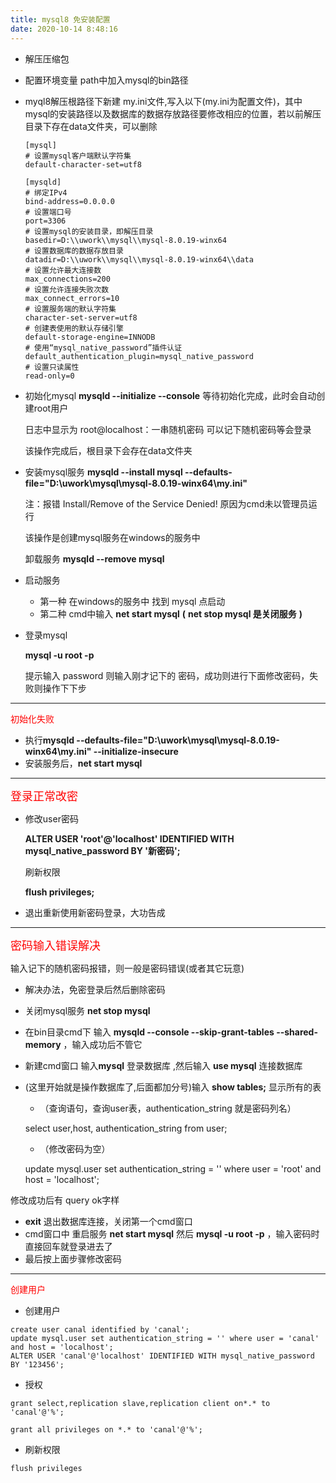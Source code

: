 ```yaml
---
title: mysql8 免安装配置
date: 2020-10-14 8:48:16
---
```


- 解压压缩包

- 配置环境变量 path中加入mysql的bin路径

- myql8解压根路径下新建 my.ini文件,写入以下(my.ini为配置文件)，其中mysql的安装路径以及数据库的数据存放路径要修改相应的位置，若以前解压目录下存在data文件夹，可以删除

  ```
  [mysql]
  # 设置mysql客户端默认字符集
  default-character-set=utf8
   
  [mysqld]
  # 绑定IPv4
  bind-address=0.0.0.0
  # 设置端口号
  port=3306
  # 设置mysql的安装目录，即解压目录
  basedir=D:\\uwork\\mysql\\mysql-8.0.19-winx64
  # 设置数据库的数据存放目录
  datadir=D:\\uwork\\mysql\\mysql-8.0.19-winx64\\data
  # 设置允许最大连接数
  max_connections=200
  # 设置允许连接失败次数
  max_connect_errors=10
  # 设置服务端的默认字符集
  character-set-server=utf8
  # 创建表使用的默认存储引擎
  default-storage-engine=INNODB
  # 使用“mysql_native_password”插件认证
  default_authentication_plugin=mysql_native_password
  # 设置只读属性
  read-only=0
  ```

- 初始化mysql      **mysqld --initialize --console**    等待初始化完成，此时会自动创建root用户

  日志中显示为   root@localhost：一串随机密码      可以记下随机密码等会登录

  该操作完成后，根目录下会存在data文件夹

- 安装mysql服务 **mysqld --install mysql --defaults-file="D:\uwork\mysql\mysql-8.0.19-winx64\my.ini"**

  注：报错 Install/Remove of the Service Denied! 原因为cmd未以管理员运行

  该操作是创建mysql服务在windows的服务中

  卸载服务 **mysqld --remove mysql**

- 启动服务 
  - 第一种 在windows的服务中 找到 mysql 点启动
  - 第二种 cmd中输入 **net start mysql**      **(**  **net stop mysql 是关闭服务** **)**

- 登录mysql

  **mysql -u  root -p**

  提示输入 password   则输入刚才记下的 密码，成功则进行下面修改密码，失败则操作下下步

----

<font color = red>初始化失败</font>

- 执行**mysqld --defaults-file="D:\uwork\mysql\mysql-8.0.19-winx64\my.ini" --initialize-insecure**
- 安装服务后，**net start mysql**

---

<font color=red size=4>登录正常改密</font>

- 修改user密码

   **ALTER USER 'root'@'localhost' IDENTIFIED WITH mysql_native_password BY '新密码';**

  刷新权限

  **flush privileges;**

- 退出重新使用新密码登录，大功告成

----

<font color=red size=4>密码输入错误解决</font>

输入记下的随机密码报错，则一般是密码错误(或者其它玩意)

- 解决办法，免密登录后然后删除密码

- 关闭mysql服务   **net stop mysql**

- 在bin目录cmd下 输入 **mysqld --console --skip-grant-tables --shared-memory** ，输入成功后不管它

- 新建cmd窗口  输入**mysql**  登录数据库   ,然后输入  **use mysql**   连接数据库

- (这里开始就是操作数据库了,后面都加分号)输入 **show tables;**  显示所有的表    

  - （查询语句，查询user表，authentication_string 就是密码列名）

  select user,host, authentication_string from user;       

  - （修改密码为空）

  update mysql.user set authentication_string = '' where user = 'root' and host = 'localhost';     

修改成功后有 query ok字样

- **exit**  退出数据库连接，关闭第一个cmd窗口
- cmd窗口中 重启服务   **net start mysql**    然后   **mysql -u  root -p**  ，输入密码时直接回车就登录进去了
- 最后按上面步骤修改密码 



----

<font color='red'>创建用户</font>

- 创建用户

```shell
create user canal identified by 'canal';
update mysql.user set authentication_string = '' where user = 'canal' and host = 'localhost';
ALTER USER 'canal'@'localhost' IDENTIFIED WITH mysql_native_password BY '123456';
```

- 授权

```shell
grant select,replication slave,replication client on*.* to 'canal'@'%';
```

```shell
grant all privileges on *.* to 'canal'@'%';
```

- 刷新权限

```shell
flush privileges
```

